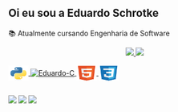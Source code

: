 ## Oi eu sou a Eduardo Schrotke 

📚 Atualmente cursando Engenharia de Software

<div align="center">
  <a href="https://github.com/drdssouza">
  <img height="150em" src="https://github-readme-stats.vercel.app/api?username=drdssouza&show_icons=true&theme=dracula&include_all_commits=true&count_private=true"/>
  <img height="150em" src="https://github-readme-stats.vercel.app/api/top-langs/?username=drdssouza&layout=compact&langs_count=7&theme=dracula"/>
</div>
<div style="display: inline_block"><br>
  <img align="center" alt="Eduardo-Python" height="30" width="40" src="https://raw.githubusercontent.com/devicons/devicon/master/icons/python/python-original.svg">
  <img align="center" alt="Eduardo-C" height="30" width="40" <img src="https://cdn.jsdelivr.net/gh/devicons/devicon/icons/c/c-original.svg" />
  <img align="center" alt="Eduardo-HTML" height="30" width="40" src="https://raw.githubusercontent.com/devicons/devicon/master/icons/html5/html5-original.svg">
  <img align="center" alt="Eduardo-CSS" height="30" width="40" src="https://raw.githubusercontent.com/devicons/devicon/master/icons/css3/css3-original.svg">

  
  ##
 
<div> 
  <a href="https://www.instagram.com/duduschrotke/" target="_blank"><img src="https://img.shields.io/badge/-Instagram-%23E4405F?style=for-the-badge&logo=instagram&logoColor=white" target="_blank"></a>
  <a href = "mailto:eduardoschrotke@gmail.com"><img src="https://img.shields.io/badge/-Gmail-%23333?style=for-the-badge&logo=gmail&logoColor=white" target="_blank"></a>
  <a href="https://www.linkedin.com/in/eduardo-souza-a23698251/" target="_blank"><img src="https://img.shields.io/badge/-LinkedIn-%230077B5?style=for-the-badge&logo=linkedin&logoColor=white" target="_blank"></a> 
 
 
</div>
